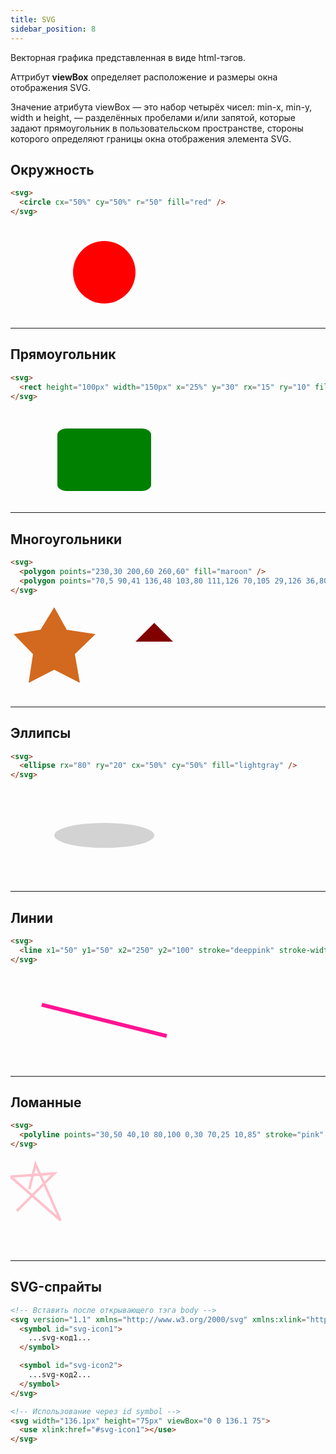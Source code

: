 ```yaml
---
title: SVG
sidebar_position: 8
---
```


Векторная графика представленная в виде html-тэгов.

Аттрибут **viewBox** определяет расположение и размеры окна отображения SVG.

Значение атрибута viewBox — это набор четырёх чисел: min-x, min-y, width и height, — разделённых пробелами и/или запятой, которые задают прямоугольник в пользовательском пространстве, стороны которого определяют границы окна отображения элемента SVG.

## Окружность

```html
<svg>
  <circle cx="50%" cy="50%" r="50" fill="red" />
</svg>
```

<svg>
  <circle cx="50%" cy="50%" r="50" fill="red" />
</svg>

***

## Прямоугольник

```html
<svg>
  <rect height="100px" width="150px" x="25%" y="30" rx="15" ry="10" fill="green" />
</svg>
```

<svg>
  <rect height="100px" width="150px" x="25%" y="30" rx="15" ry="10" fill="green" />
</svg>

***

## Многоугольники

```html
<svg>
  <polygon points="230,30 200,60 260,60" fill="maroon" />
  <polygon points="70,5 90,41 136,48 103,80 111,126 70,105 29,126 36,80 5,48 48,41" fill="chocolate" />
</svg>
```

<svg>
  <polygon points="230,30 200,60 260,60" fill="maroon" />
  <polygon points="70,5 90,41 136,48 103,80 111,126 70,105 29,126 36,80 5,48 48,41" fill="chocolate" />
</svg>

***

## Эллипсы

```html
<svg>
  <ellipse rx="80" ry="20" cx="50%" cy="50%" fill="lightgray" />
</svg>
```

<svg>
  <ellipse rx="80" ry="20" cx="50%" cy="50%" fill="lightgray" />
</svg>

***

## Линии

```html
<svg>
  <line x1="50" y1="50" x2="250" y2="100" stroke="deeppink" stroke-width="6" />
</svg>
```

<svg>
  <line x1="50" y1="50" x2="250" y2="100" stroke="deeppink" stroke-width="6" />
</svg>

***

## Ломанные

```html
<svg>
  <polyline points="30,50 40,10 80,100 0,30 70,25 10,85" stroke="pink" stroke-width="4" fill="none" />
</svg>
```

<svg>
  <polyline points="30,50 40,10 80,100 0,30 70,25 10,85" stroke="pink" stroke-width="4" fill="none" />
</svg>

***

## SVG-спрайты

```html
<!-- Вставить после открывающего тэга body -->
<svg version="1.1" xmlns="http://www.w3.org/2000/svg" xmlns:xlink="http://www.w3.org/1999/xlink">
  <symbol id="svg-icon1">
    ...svg-код1...
  </symbol>

  <symbol id="svg-icon2">
    ...svg-код2...
  </symbol>
</svg>

<!-- Использование через id symbol -->
<svg width="136.1px" height="75px" viewBox="0 0 136.1 75">
  <use xlink:href="#svg-icon1"></use>
</svg>
